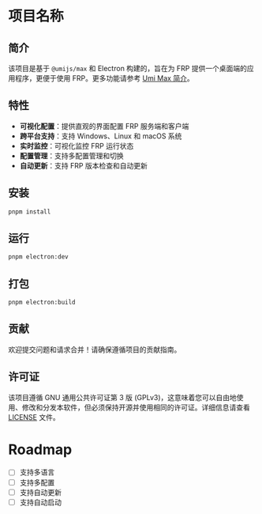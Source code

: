# 项目名称

## 简介

该项目是基于 `@umijs/max` 和 Electron 构建的，旨在为 FRP 提供一个桌面端的应用程序，更便于使用 FRP。更多功能请参考 [Umi Max 简介](https://umijs.org/docs/max/introduce)。

## 特性

- **可视化配置**：提供直观的界面配置 FRP 服务端和客户端
- **跨平台支持**：支持 Windows、Linux 和 macOS 系统
- **实时监控**：可视化监控 FRP 运行状态
- **配置管理**：支持多配置管理和切换
- **自动更新**：支持 FRP 版本检查和自动更新

## 安装

```bash
pnpm install
```

## 运行

```bash
pnpm electron:dev
```

## 打包

```bash
pnpm electron:build
```

## 贡献

欢迎提交问题和请求合并！请确保遵循项目的贡献指南。

## 许可证

该项目遵循 GNU 通用公共许可证第 3 版 (GPLv3)，这意味着您可以自由地使用、修改和分发本软件，但必须保持开源并使用相同的许可证。详细信息请查看 [LICENSE](LICENSE) 文件。

# Roadmap

- [ ] 支持多语言
- [ ] 支持多配置
- [ ] 支持自动更新
- [ ] 支持自动启动
